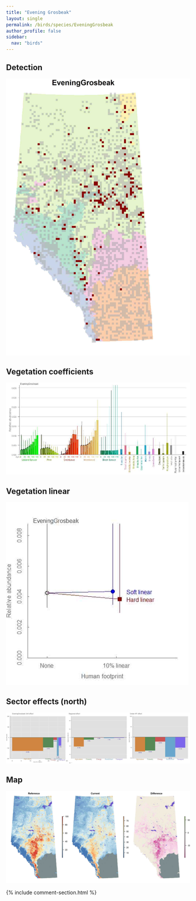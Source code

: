 ```yaml
---
title: "Evening Grosbeak"
layout: single
permalink: /birds/species/EveningGrosbeak
author_profile: false
sidebar:
  nav: "birds"
---
```


<h2>Detection</h2>

![](/assets/images/birds/EveningGrosbeak/det.jpg)

<h2>Vegetation coefficients</h2>

![](/assets/images/birds/EveningGrosbeak/veghf.jpg)

<h2>Vegetation linear</h2>

![](/assets/images/birds/EveningGrosbeak/lin-north.jpg)

<h2>Sector effects (north)</h2>

![](/assets/images/birds/EveningGrosbeak/sector-north.jpg)

<h2>Map</h2>

![](/assets/images/birds/EveningGrosbeak/map.jpg)

{% include comment-section.html %}
